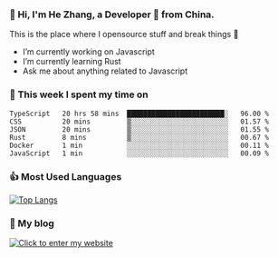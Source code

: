 ### 👋 Hi, I'm He Zhang, a Developer 🚀 from China.

This is the place where I opensource stuff and break things :rofl:

- I’m currently working on Javascript
- I’m currently learning Rust
- Ask me about anything related to Javascript

### 💪 This week I spent my time on 
<!--START_SECTION:waka-->

```text
TypeScript   20 hrs 58 mins  ████████████████████████░   96.00 %
CSS          20 mins         ▒░░░░░░░░░░░░░░░░░░░░░░░░   01.57 %
JSON         20 mins         ▒░░░░░░░░░░░░░░░░░░░░░░░░   01.55 %
Rust         8 mins          ▒░░░░░░░░░░░░░░░░░░░░░░░░   00.67 %
Docker       1 min           ░░░░░░░░░░░░░░░░░░░░░░░░░   00.11 %
JavaScript   1 min           ░░░░░░░░░░░░░░░░░░░░░░░░░   00.09 %
```

<!--END_SECTION:waka-->

### 👍 Most Used Languages
[![Top Langs](https://github-readme-stats.vercel.app/api/top-langs/?username=zhanghecool&layout=compact)](https://zhanghe.cool)

### 🌈 My blog 
[![Click to enter my website](https://cdn.jsdelivr.net/gh/zhanghecool/assets/images/gif/zhanghecools.gif)](https://zhanghe.cool)

